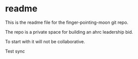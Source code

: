 # readme

This is the readme file for the finger-pointing-moon git repo. 

The repo is a private space for building an ahrc leadership bid.

To start with it will not be collaborative.

Test sync 